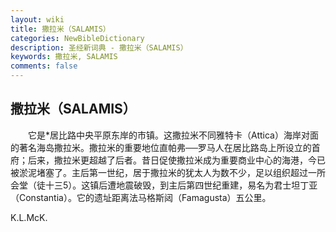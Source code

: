 ```yaml
---
layout: wiki
title: 撒拉米（SALAMIS）
categories: NewBibleDictionary
description: 圣经新词典 - 撒拉米（SALAMIS）
keywords: 撒拉米, SALAMIS
comments: false
---
```


## 撒拉米（SALAMIS）

　　它是*居比路中央平原东岸的市镇。这撒拉米不同雅特卡（Attica）海岸对面的著名海岛撒拉米。撒拉米的重要地位直帕弗──罗马人在居比路岛上所设立的首府；后来，撒拉米更超越了后者。昔日促使撒拉米成为重要商业中心的海港，今已被淤泥堵塞了。主后第一世纪，居于撒拉米的犹太人为数不少，足以组织超过一所会堂（徒十三5）。这镇后遭地震破毁，到主后第四世纪重建，易名为君士坦丁亚（Constantia）。它的遗址距离法马格斯闼（Famagusta）五公里。

K.L.McK.








